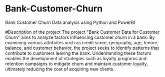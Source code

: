 # Bank-Customer-Churn
Bank Customer Churn Data analysis using Python and PowerBI

#Description of the project
The project "Bank Customer Data for Customer Churn" aims to analyze factors influencing customer churn in a bank. By examining various attributes such as credit score, geography, age, tenure, balance, and customer behavior, the project seeks to identify patterns that contribute to customers leaving the bank. Understanding these factors enables the development of strategies such as loyalty programs and retention campaigns to mitigate churn and maintain customer loyalty, ultimately reducing the cost of acquiring new clients.
